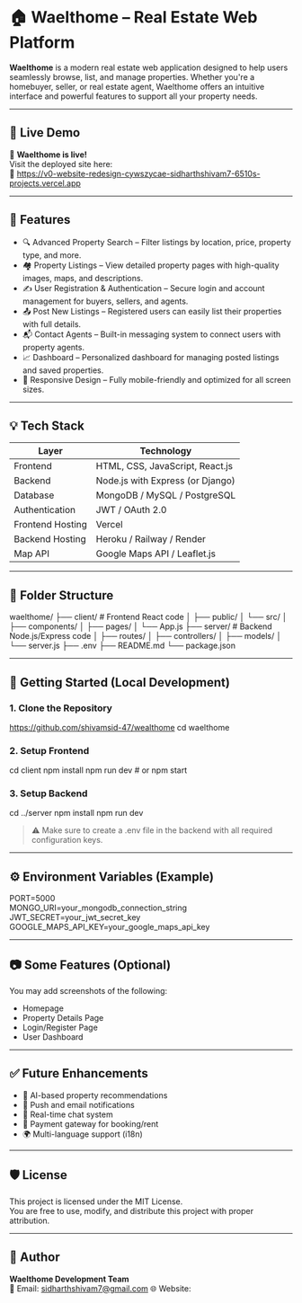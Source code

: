 
# 🏠 Waelthome – Real Estate Web Platform

**Waelthome** is a modern real estate web application designed to help users seamlessly browse, list, and manage properties. Whether you're a homebuyer, seller, or real estate agent, Waelthome offers an intuitive interface and powerful features to support all your property needs.

---

## 🔗 Live Demo

🚀 **Waelthome is live!**  
Visit the deployed site here:  
🔗 https://v0-website-redesign-cywszycae-sidharthshivam7-6510s-projects.vercel.app

---

## 📌 Features

- 🔍 Advanced Property Search – Filter listings by location, price, property type, and more.
- 🏘️ Property Listings – View detailed property pages with high-quality images, maps, and descriptions.
- ✍️ User Registration & Authentication – Secure login and account management for buyers, sellers, and agents.
- 📤 Post New Listings – Registered users can easily list their properties with full details.
- 📬 Contact Agents – Built-in messaging system to connect users with property agents.
- 📈 Dashboard – Personalized dashboard for managing posted listings and saved properties.
- 📱 Responsive Design – Fully mobile-friendly and optimized for all screen sizes.

---

## 💡 Tech Stack

| Layer             | Technology                            |
|------------------|----------------------------------------|
| Frontend          | HTML, CSS, JavaScript, React.js        |
| Backend           | Node.js with Express (or Django)       |
| Database          | MongoDB / MySQL / PostgreSQL           |
| Authentication    | JWT / OAuth 2.0                        |
| Frontend Hosting  | Vercel                                 |
| Backend Hosting   | Heroku / Railway / Render              |
| Map API           | Google Maps API / Leaflet.js           |

---

## 📁 Folder Structure

waelthome/
├── client/                 # Frontend React code
│   ├── public/
│   └── src/
│       ├── components/
│       ├── pages/
│       └── App.js
├── server/                 # Backend Node.js/Express code
│   ├── routes/
│   ├── controllers/
│   ├── models/
│   └── server.js
├── .env
├── README.md
└── package.json

---

## 🚀 Getting Started (Local Development)

### 1. Clone the Repository
https://github.com/shivamsid-47/wealthome
cd waelthome

### 2. Setup Frontend

cd client
npm install
npm run dev  # or npm start

### 3. Setup Backend

cd ../server
npm install
npm run dev

> ⚠️ Make sure to create a .env file in the backend with all required configuration keys.

---

## ⚙️ Environment Variables (Example)

PORT=5000  
MONGO_URI=your_mongodb_connection_string  
JWT_SECRET=your_jwt_secret_key  
GOOGLE_MAPS_API_KEY=your_google_maps_api_key

---

## 📷 Some Features (Optional)

You may add screenshots of the following:
- Homepage
- Property Details Page
- Login/Register Page
- User Dashboard

---

## ✅ Future Enhancements

- 🧠 AI-based property recommendations
- 🔔 Push and email notifications
- 💬 Real-time chat system
- 🛒 Payment gateway for booking/rent
- 🌍 Multi-language support (i18n)

---

## 🛡️ License

This project is licensed under the MIT License.  
You are free to use, modify, and distribute this project with proper attribution.

---

## 👤 Author

**Waelthome Development Team**  
📧 Email: sidharthshivam7@gmail.com
🌐 Website: 

